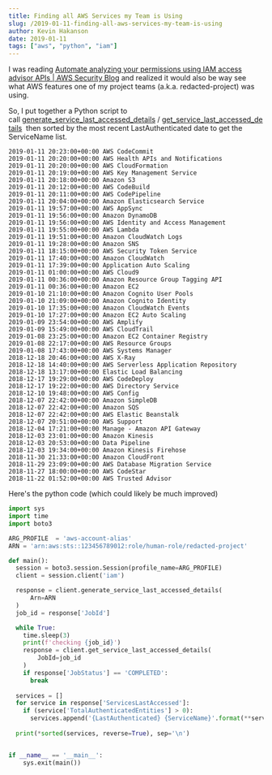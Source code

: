 ```yaml
---
title: Finding all AWS Services my Team is Using
slug: /2019-01-11-finding-all-aws-services-my-team-is-using
author: Kevin Hakanson
date: 2019-01-11
tags: ["aws", "python", "iam"]
---
```

I was reading [Automate analyzing your permissions using IAM access advisor APIs | AWS Security Blog](https://aws.amazon.com/blogs/security/automate-analyzing-permissions-using-iam-access-advisor/) and realized it would also be way see what AWS features one of my project teams (a.k.a. redacted-project) was using.

So, I put together a Python script to call [generate\_service\_last\_accessed\_details](https://boto3.amazonaws.com/v1/documentation/api/latest/reference/services/iam.html#IAM.Client.generate_service_last_accessed_details) / [get\_service\_last\_accessed\_details](https://boto3.amazonaws.com/v1/documentation/api/latest/reference/services/iam.html#IAM.Client.get_service_last_accessed_details)  then sorted by the most recent LastAuthenticated date to get the ServiceName list.

```
2019-01-11 20:23:00+00:00 AWS CodeCommit
2019-01-11 20:20:00+00:00 AWS Health APIs and Notifications
2019-01-11 20:20:00+00:00 AWS CloudFormation
2019-01-11 20:19:00+00:00 AWS Key Management Service
2019-01-11 20:18:00+00:00 Amazon S3
2019-01-11 20:12:00+00:00 AWS CodeBuild
2019-01-11 20:11:00+00:00 AWS CodePipeline
2019-01-11 20:04:00+00:00 Amazon Elasticsearch Service
2019-01-11 19:57:00+00:00 AWS AppSync
2019-01-11 19:56:00+00:00 Amazon DynamoDB
2019-01-11 19:56:00+00:00 AWS Identity and Access Management
2019-01-11 19:55:00+00:00 AWS Lambda
2019-01-11 19:51:00+00:00 Amazon CloudWatch Logs
2019-01-11 19:28:00+00:00 Amazon SNS
2019-01-11 18:15:00+00:00 AWS Security Token Service
2019-01-11 17:40:00+00:00 Amazon CloudWatch
2019-01-11 17:39:00+00:00 Application Auto Scaling
2019-01-11 01:00:00+00:00 AWS Cloud9
2019-01-11 00:36:00+00:00 Amazon Resource Group Tagging API
2019-01-11 00:36:00+00:00 Amazon EC2
2019-01-10 21:10:00+00:00 Amazon Cognito User Pools
2019-01-10 21:09:00+00:00 Amazon Cognito Identity
2019-01-10 17:35:00+00:00 Amazon CloudWatch Events
2019-01-10 17:27:00+00:00 Amazon EC2 Auto Scaling
2019-01-09 23:54:00+00:00 AWS Amplify
2019-01-09 15:49:00+00:00 AWS CloudTrail
2019-01-08 23:25:00+00:00 Amazon EC2 Container Registry
2019-01-08 22:17:00+00:00 AWS Resource Groups
2019-01-08 17:43:00+00:00 AWS Systems Manager
2018-12-18 20:46:00+00:00 AWS X-Ray
2018-12-18 14:40:00+00:00 AWS Serverless Application Repository
2018-12-18 13:17:00+00:00 Elastic Load Balancing
2018-12-17 19:29:00+00:00 AWS CodeDeploy
2018-12-17 19:22:00+00:00 AWS Directory Service
2018-12-10 19:48:00+00:00 AWS Config
2018-12-07 22:42:00+00:00 Amazon SimpleDB
2018-12-07 22:42:00+00:00 Amazon SQS
2018-12-07 22:42:00+00:00 AWS Elastic Beanstalk
2018-12-07 20:51:00+00:00 AWS Support
2018-12-04 17:21:00+00:00 Manage - Amazon API Gateway
2018-12-03 23:01:00+00:00 Amazon Kinesis
2018-12-03 20:53:00+00:00 Data Pipeline
2018-12-03 19:34:00+00:00 Amazon Kinesis Firehose
2018-11-30 21:33:00+00:00 Amazon CloudFront
2018-11-29 23:09:00+00:00 AWS Database Migration Service
2018-11-27 18:00:00+00:00 AWS CodeStar
2018-11-22 01:52:00+00:00 AWS Trusted Advisor
```

Here's the python code (which could likely be much improved)

```python
import sys
import time
import boto3

ARG_PROFILE  = 'aws-account-alias'
ARN = 'arn:aws:sts::123456789012:role/human-role/redacted-project'

def main():
  session = boto3.session.Session(profile_name=ARG_PROFILE)
  client = session.client('iam')

  response = client.generate_service_last_accessed_details(
      Arn=ARN
  )
  job_id = response['JobId']

  while True:
    time.sleep(3)
    print(f'checking {job_id}')
    response = client.get_service_last_accessed_details(
        JobId=job_id
    )
    if response['JobStatus'] == 'COMPLETED':
      break
  
  services = []
  for service in response['ServicesLastAccessed']:
    if (service['TotalAuthenticatedEntities'] > 0):
      services.append('{LastAuthenticated} {ServiceName}'.format(**service))
  
  print(*sorted(services, reverse=True), sep='\n')


if __name__ == '__main__':
    sys.exit(main())
```
